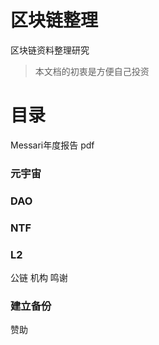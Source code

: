 # 区块链整理
区块链资料整理研究

>本文档的初衷是方便自己投资
# 目录 
Messari年度报告 pdf
### 元宇宙
### DAO
### NTF
### L2
公链
机构
鸣谢
### 建立备份

赞助









